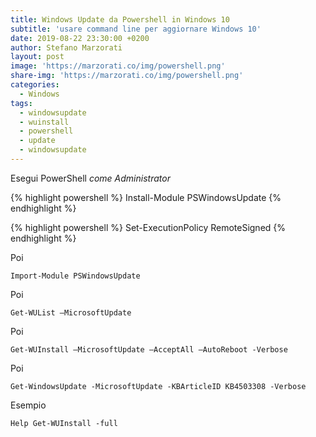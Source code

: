 ```yaml
---
title: Windows Update da Powershell in Windows 10
subtitle: 'usare command line per aggiornare Windows 10'
date: 2019-08-22 23:30:00 +0200
author: Stefano Marzorati
layout: post
image: 'https://marzorati.co/img/powershell.png'
share-img: 'https://marzorati.co/img/powershell.png'
categories:
  - Windows
tags:
  - windowsupdate
  - wuinstall
  - powershell
  - update
  - windowsupdate
---
```

Esegui PowerShell *come Administrator*

{% highlight powershell %} Install-Module PSWindowsUpdate {% endhighlight %}

{% highlight powershell %} Set-ExecutionPolicy RemoteSigned {% endhighlight %}

Poi

	Import-Module PSWindowsUpdate

Poi

	Get-WUList –MicrosoftUpdate

Poi

	Get-WUInstall –MicrosoftUpdate –AcceptAll –AutoReboot -Verbose

Poi

	Get-WindowsUpdate -MicrosoftUpdate -KBArticleID KB4503308 -Verbose

Esempio

	Help Get-WUInstall -full
